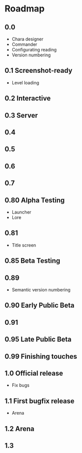 # Roadmap

## 0.0
- Chara designer
- Commander
- Configurating reading
- Version numbering

## 0.1 Screenshot-ready
- Level loading

## 0.2 Interactive

## 0.3 Server

## 0.4

## 0.5

## 0.6

## 0.7

## 0.80 Alpha Testing
- Launcher
- Lore

## 0.81
- Title screen

## 0.85 Beta Testing

## 0.89
- Semantic version numbering

## 0.90 Early Public Beta

## 0.91

## 0.95 Late Public Beta

## 0.99 Finishing touches

## 1.0 Official release
- Fix bugs

## 1.1 First bugfix release
- Arena

## 1.2 Arena

## 1.3
